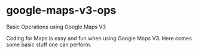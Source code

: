 google-maps-v3-ops
==================

Basic Operations using Google Maps V3

Coding for Maps is easy and fun when using Google Maps V3. Here comes some basic stuff one can perform.
